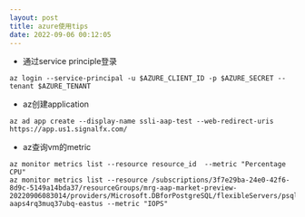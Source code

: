 ```yaml
---
layout: post
title: azure使用tips
date: 2022-09-06 00:12:05
---
```


- 通过service principle登录

```
az login --service-principal -u $AZURE_CLIENT_ID -p $AZURE_SECRET --tenant $AZURE_TENANT
```

- az创建application

```
az ad app create --display-name ssli-aap-test --web-redirect-uris https://app.us1.signalfx.com/
```

- az查询vm的metric

```
az monitor metrics list --resource resource_id  --metric "Percentage CPU"
az monitor metrics list --resource /subscriptions/3f7e29ba-24e0-42f6-8d9c-5149a14bda37/resourceGroups/mrg-aap-market-preview-20220906083014/providers/Microsoft.DBforPostgreSQL/flexibleServers/psql-aaps4rq3muq37ubq-eastus --metric "IOPS"
```
